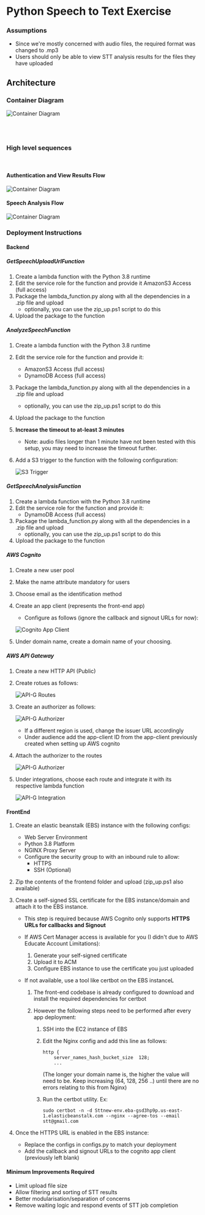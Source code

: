 # Python Speech to Text Exercise

### Assumptions

- Since we're mostly concerned with audio files, the required format was changed to .mp3
- Users should only be able to view STT analysis results for the files they have uploaded


## Architecture

### Container Diagram
![Container Diagram](Documentation/Images/architecture1.png)

<br/>
<br/>

### High level sequences

<br/>

#### Authentication and View Results Flow
![Container Diagram](Documentation/Images/authentication_sequence.jpg)

#### Speech Analysis Flow
![Container Diagram](Documentation/Images/speech_analysis_flow.jpg)



### Deployment Instructions

#### Backend

##### GetSpeechUploadUrlFunction
1. Create a lambda function with the Python 3.8 runtime
2. Edit the service role for the function and provide it AmazonS3 Access (full access)
3. Package the lambda_function.py along with all the dependencies in a .zip file and upload
    - optionally, you can use the zip_up.ps1 script to do this
4. Upload the package to the function

##### AnalyzeSpeechFunction
1. Create a lambda function with the Python 3.8 runtime
2. Edit the service role for the function and provide it:
    - AmazonS3 Access (full access)
    - DynamoDB Access (full access)
    
3. Package the lambda_function.py along with all the dependencies in a .zip file and upload
    - optionally, you can use the zip_up.ps1 script to do this
4. Upload the package to the function
5. <b>Increase the timeout to at-least 3 minutes</b>
    - Note: audio files longer than 1 minute have not been tested with this setup, you may need to 
    increase the timeout further.
6. Add a S3 trigger to the function with the following configuration:

    ![S3 Trigger](Documentation/Images/s3-trigger.jpg)

##### GetSpeechAnalysisFunction
1. Create a lambda function with the Python 3.8 runtime
2. Edit the service role for the function and provide it:
    - DynamoDB Access (full access)
3. Package the lambda_function.py along with all the dependencies in a .zip file and upload
    - optionally, you can use the zip_up.ps1 script to do this
4. Upload the package to the function

##### AWS Cognito
1. Create a new user pool
2. Make the name attribute mandatory for users
3. Choose email as the identification method
4. Create an app client (represents the front-end app)
    - Configure as follows (ignore the callback and signout URLs for now):
    
    ![Cognito App Client](Documentation/Images/cognito-app-client.jpg)
    
5. Under domain name, create a domain name of your choosing.

##### AWS API Gateway

1. Create a new HTTP API (Public)
2. Create rotues as follows:

    ![API-G Routes](Documentation/Images/apig-routesjpg.jpg)
    
3. Create an authorizer as follows:

    ![API-G Authorizer](Documentation/Images/apig-authorizer.jpg)
    
    - If a different region is used, change the issuer URL accordingly
    - Under audience add the app-client ID from the app-client previously created when setting up AWS cognito

4. Attach the authorizer to the routes

    ![API-G Authorizer](Documentation/Images/apig-authorizer_attach.jpg)

5. Under integrations, choose each route and integrate it with its respective lambda function
    
    ![API-G Integration](Documentation/Images/apig-integration.jpg)


#### FrontEnd

1. Create an elastic beanstalk (EBS) instance with the following configs:
    - Web Server Environment
    - Python 3.8 Platform
    - NGINX Proxy Server
    - Configure the security group to with an inbound rule to allow:
        - HTTPS
        - SSH (Optional)
        
2. Zip the contents of the frontend folder and upload (zip_up.ps1 also available)
3. Create a self-signed SSL certificate for the EBS instance/domain and attach it to the EBS instance.
    - This step is required because AWS Cognito only supports <b>HTTPS URLs for callbacks and Signout</b>
    - If AWS Cert Manager access is available for you (I didn't due to AWS Educate Account Limitations):
        1. Generate your self-signed certificate
        2. Upload it to ACM
        3. Configure EBS instance to use the certificate you just uploaded
        
    - If not available, use a tool like certbot on the EBS instanceL
        1. The front-end codebase is already configured to download and install the required dependencies for certbot
        
        2. However the following steps need to be performed after every app deployment:
            1. SSH into the EC2 instance of EBS
            2. Edit the Nginx config and add this line as follows:
             
                ```
                http {
                    server_names_hash_bucket_size  128;
                    ...
                ```
               (The longer your domain name is, the higher the value will need to be. Keep increasing (64, 128, 256 ..) 
               until there are no errors relating to this from Nginx)

            3. Run the certbot utility. Ex:
                
                ```
                sudo certbot -n -d Sttnew-env.eba-gsd3hp9p.us-east-1.elasticbeanstalk.com --nginx --agree-tos --email stt@gmail.com 
               ```
 
 4. Once the HTTPS URL is enabled in the EBS instance:
    - Replace the configs in configs.py to match your deployment
    - Add the callback and signout URLs to the cognito app client (previously left blank)


#### Minimum Improvements Required

- Limit upload file size
- Allow filtering and sorting of STT results
- Better modularisation/separation of concerns
- Remove waiting logic and respond events of STT job completion